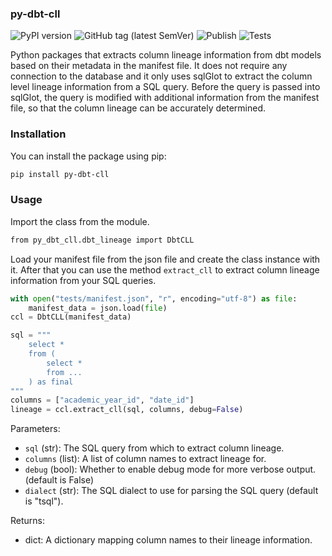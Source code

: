 ### py-dbt-cll

![PyPI version](https://img.shields.io/pypi/v/py-dbt-cll.svg)&nbsp;![GitHub tag (latest SemVer)](https://img.shields.io/github/v/tag/ngmiduc/py-dbt-cll?label=version)&nbsp;![Publish](https://github.com/ngmiduc/py-dbt-cll/actions/workflows/publish.yml/badge.svg)&nbsp;![Tests](https://github.com/ngmiduc/py-dbt-cll/actions/workflows/test.yml/badge.svg)

Python packages that extracts column lineage information from dbt models based on their metadata in the manifest file. It does not require any connection to the database and it only uses sqlGlot to extract the column level lineage information from a SQL query. Before the query is passed into sqlGlot, the query is modified with additional information from the manifest file, so that the column lineage can be accurately determined.

### Installation

You can install the package using pip:

```bash
pip install py-dbt-cll
```

### Usage

Import the class from the module.

```bash
from py_dbt_cll.dbt_lineage import DbtCLL
```

Load your manifest file from the json file and create the class instance with it. After that you can use the method `extract_cll` to extract column lineage information from your SQL queries.

```py
with open("tests/manifest.json", "r", encoding="utf-8") as file:
    manifest_data = json.load(file)
ccl = DbtCLL(manifest_data)

sql = """
    select *
    from (
        select *
        from ...
    ) as final
"""
columns = ["academic_year_id", "date_id"]
lineage = ccl.extract_cll(sql, columns, debug=False)
```

Parameters:

- `sql` (str): The SQL query from which to extract column lineage.
- `columns` (list): A list of column names to extract lineage for.
- `debug` (bool): Whether to enable debug mode for more verbose output. (default is False)
- `dialect` (str): The SQL dialect to use for parsing the SQL query (default is "tsql").

Returns:

- dict: A dictionary mapping column names to their lineage information.

